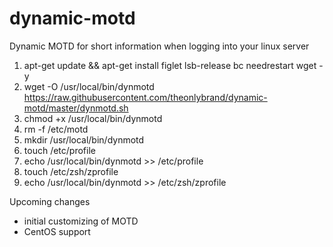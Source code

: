 # dynamic-motd
Dynamic MOTD for short information when logging into your linux server

1. apt-get update && apt-get install figlet lsb-release bc needrestart wget -y
2. wget -O /usr/local/bin/dynmotd https://raw.githubusercontent.com/theonlybrand/dynamic-motd/master/dynmotd.sh
3. chmod +x /usr/local/bin/dynmotd
4. rm -f /etc/motd
5. mkdir /usr/local/bin/dynmotd
6. touch /etc/profile
7. echo /usr/local/bin/dynmotd >> /etc/profile
8. touch /etc/zsh/zprofile
9. echo /usr/local/bin/dynmotd >> /etc/zsh/zprofile


Upcoming changes
- initial customizing of MOTD
- CentOS support
